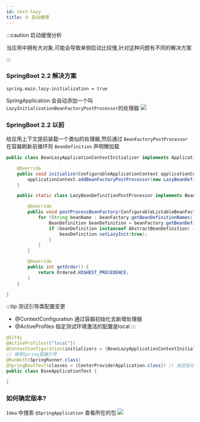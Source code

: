 ```yaml
---
id: test-lazy
title: ② 启动缓慢
---
```


:::caution 启动缓慢分析

当应用中拥有大对象,可能会导致单侧启动比较慢,针对这种问题有不同的解决方案


:::



### SpringBoot 2.2 解决方案

```
spring.main.lazy-initialization = true
```

SpringApplication 会自动添加一个叫 `LazyInitializationBeanFactoryPostProcessor`的处理器
![](https://img.springlearn.cn/blog/learn_1617787733000.png)

### SpringBoot 2.2 以前

给应用上下文提前装载一个类似的处理器,然后通过 `BeanFactoryPostProcessor` 在容器刷新前循环将 `BeanDefinition` 声明懒加载

```java
public class BeanLazyApplicationContextInitializer implements ApplicationContextInitializer<ConfigurableApplicationContext> {

    @Override
    public void initialize(ConfigurableApplicationContext applicationContext) {
        applicationContext.addBeanFactoryPostProcessor(new LazyBeanDefinitionPostProcessor());
    }

    public static class LazyBeanDefinitionPostProcessor implements BeanFactoryPostProcessor, Ordered {

        @Override
        public void postProcessBeanFactory(ConfigurableListableBeanFactory beanFactory) throws BeansException {
            for (String beanName : beanFactory.getBeanDefinitionNames()) {
                BeanDefinition beanDefinition = beanFactory.getBeanDefinition(beanName);
                if (beanDefinition instanceof AbstractBeanDefinition) {
                    beanDefinition.setLazyInit(true);
                }
            }
        }

        @Override
        public int getOrder() {
            return Ordered.HIGHEST_PRECEDENCE;
        }
    }

}
```

:::tip 测试引导类配置变更

- @ContextConfiguration 通过容器初始化去新增处理器
- @ActiveProfiles       指定测试环境激活的配置是local
:::


```java title="@ContextConfiguration添加处理器"
@Slf4j
@ActiveProfiles({"local"})
@ContextConfiguration(initializers = {BeanLazyApplicationContextInitializer.class})
// 使用Spring容器引导
@RunWith(SpringRunner.class)
@SpringBootTest(classes = {CenterProviderApplication.class}) // 指定启动类
public class BaseApplicationTest {
    
}
```

### 如何确定版本?

`Idea` 中搜索 `@SpringApplication` 查看所在的包
![](https://img.springlearn.cn/blog/learn_1617787113000.png)
